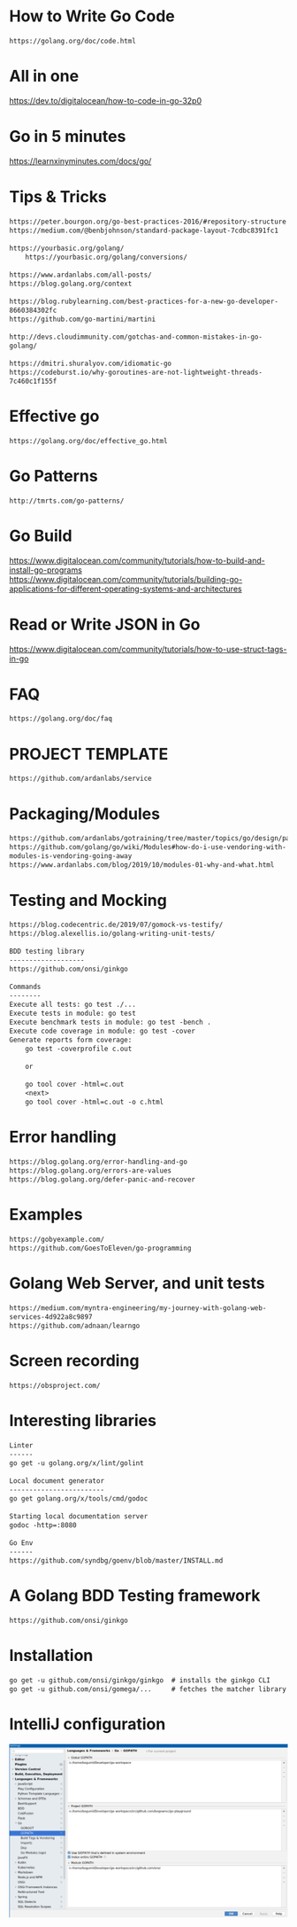 How to Write Go Code 
====================
	https://golang.org/doc/code.html

All in one
==========
https://dev.to/digitalocean/how-to-code-in-go-32p0

Go in  5 minutes
================
https://learnxinyminutes.com/docs/go/

Tips & Tricks
=============
	https://peter.bourgon.org/go-best-practices-2016/#repository-structure
	https://medium.com/@benbjohnson/standard-package-layout-7cdbc8391fc1
	
	https://yourbasic.org/golang/
		https://yourbasic.org/golang/conversions/

	https://www.ardanlabs.com/all-posts/
	https://blog.golang.org/context
	
	https://blog.rubylearning.com/best-practices-for-a-new-go-developer-8660384302fc
	https://github.com/go-martini/martini
	
	http://devs.cloudimmunity.com/gotchas-and-common-mistakes-in-go-golang/
	
	https://dmitri.shuralyov.com/idiomatic-go
	https://codeburst.io/why-goroutines-are-not-lightweight-threads-7c460c1f155f

Effective go
============
	https://golang.org/doc/effective_go.html

Go Patterns
===========
    http://tmrts.com/go-patterns/
    
Go Build
========
https://www.digitalocean.com/community/tutorials/how-to-build-and-install-go-programs
https://www.digitalocean.com/community/tutorials/building-go-applications-for-different-operating-systems-and-architectures

Read or Write JSON in Go
========================
https://www.digitalocean.com/community/tutorials/how-to-use-struct-tags-in-go
    
FAQ
===
	https://golang.org/doc/faq

PROJECT TEMPLATE
================
    https://github.com/ardanlabs/service
    
Packaging/Modules
=================
    https://github.com/ardanlabs/gotraining/tree/master/topics/go/design/packaging
    https://github.com/golang/go/wiki/Modules#how-do-i-use-vendoring-with-modules-is-vendoring-going-away
    https://www.ardanlabs.com/blog/2019/10/modules-01-why-and-what.html

Testing and Mocking
===================
	https://blog.codecentric.de/2019/07/gomock-vs-testify/
	https://blog.alexellis.io/golang-writing-unit-tests/

	BDD testing library
	-------------------
	https://github.com/onsi/ginkgo
	
	Commands
	--------
	Execute all tests: go test ./...
	Execute tests in module: go test
	Execute benchmark tests in module: go test -bench .
	Execute code coverage in module: go test -cover
	Generate reports form coverage:
	    go test -coverprofile c.out
	    
	    or
	     
	    go tool cover -html=c.out 
	    <next> 
	    go tool cover -html=c.out -o c.html


Error handling
==============
	https://blog.golang.org/error-handling-and-go
	https://blog.golang.org/errors-are-values
	https://blog.golang.org/defer-panic-and-recover

Examples
========
	https://gobyexample.com/
	https://github.com/GoesToEleven/go-programming

Golang Web Server, and unit tests 
=======================================================================
    https://medium.com/myntra-engineering/my-journey-with-golang-web-services-4d922a8c9897
    https://github.com/adnaan/learngo


Screen recording
================
    https://obsproject.com/

Interesting libraries
======================
    Linter
    ------
    go get -u golang.org/x/lint/golint
    
    Local document generator
    ------------------------
    go get golang.org/x/tools/cmd/godoc
 
    Starting local documentation server   
    godoc -http=:8080
    
    Go Env
    ------
    https://github.com/syndbg/goenv/blob/master/INSTALL.md


A Golang BDD Testing framework
==============================

    https://github.com/onsi/ginkgo

# Installation 

    go get -u github.com/onsi/ginkgo/ginkgo  # installs the ginkgo CLI
    go get -u github.com/onsi/gomega/...     # fetches the matcher library

# IntelliJ configuration

![image](IntelliJConfiguration.png)
